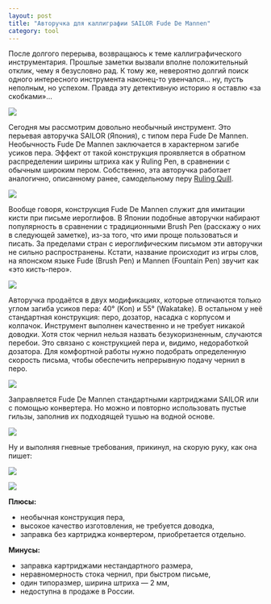 ```yaml
---
layout: post
title: "Авторучка для каллиграфии SAILOR Fude De Mannen"
category: tool
---
```

После долгого перерыва, возвращаюсь к теме каллиграфического инструментария. Прошлые заметки вызвали вполне положительный отклик, чему я безусловно рад. К тому же, невероятно долгий поиск одного интересного инструмента наконец-то увенчался... ну, пусть неполным, но успехом. Правда эту детективную историю я оставлю «за скобками»...

![](https://pics.livejournal.com/quillcraft/pic/0010szac)

Сегодня мы рассмотрим довольно необычный инструмент. Это перьевая авторучка SAILOR (Япония), с типом пера Fude De Mannen. Необычность Fude De Mannen заключается в характерном загибе усиков пера. Эффект от такой конструкция проявляется в обратном распределении ширины штриха как у Ruling Pen, в сравнении с обычным широким пером. Собственно, эта авторучка работает аналогично, описанному ранее, самодельному перу [Ruling Quill](/tool/2009/05/24/20-07-00.html).

![](https://pics.livejournal.com/quillcraft/pic/0010tf36)

Вообще говоря, конструкция Fude De Mannen служит для имитации кисти при письме иероглифов. В Японии подобные авторучки набирают популярность в сравнении с традиционными Brush Pen (расскажу о них в следующей заметке), из-за того, что ими проще пользоваться и писать. За пределами стран с иероглифическим письмом эти авторучки не сильно распространены. Кстати, название происходит из игры слов, на японском языке Fude (Brush Pen) и Mannen (Fountain Pen) звучит как «это кисть-перо».

![](https://pics.livejournal.com/quillcraft/pic/0010x6ww)

Авторучка продаётся в двух модификациях, которые отличаются только углом загиба усиков пера: 40&#176; (Kon) и 55&#176; (Wakatake). В остальном у неё стандартная конструкция: перо, дозатор, насадка с корпусом и колпачок. Инструмент выполнен качественно и не требует никакой доводки. Хотя сток чернил нельзя назвать безукоризненным, случаются перебои. Это связано с конструкцией пера и, видимо, недоработкой дозатора. Для комфортной работы нужно подобрать определенную скорость письма, чтобы обеспечить непрерывную подачу чернил в перо.

![](https://pics.livejournal.com/quillcraft/pic/0010wg6r)

Заправляется Fude De Mannen стандартными картриджами SAILOR или с помощью конвертера. Но можно и повторно использовать пустые гильзы, заполнив их подходящей тушью на водной основе.

![](https://pics.livejournal.com/quillcraft/pic/0010yrt3)

Ну и выполняя гневные требования, прикинул, на скорую руку, как она пишет:

![](https://pics.livejournal.com/quillcraft/pic/0010zd72)

![](https://pics.livejournal.com/quillcraft/pic/00110dps)

**Плюсы:**

- необычная конструкция пера,
- высокое качество изготовления, не требуется доводка,
- заправка без картриджа конвертером, приобретается отдельно.

**Минусы:**

- заправка картриджами нестандартного размера,
- неравномерность стока чернил, при быстром письме,
- один типоразмер, ширина штриха — 2 мм,
- недоступна в продаже в России.
